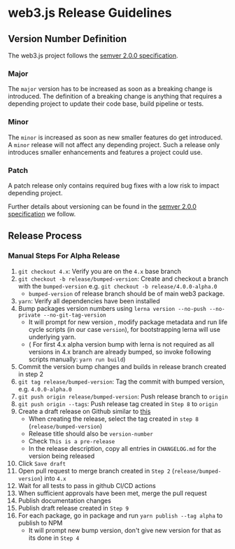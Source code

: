 # web3.js Release Guidelines

## Version Number Definition

The web3.js project follows the [semver 2.0.0 specification](https://semver.org/).

### Major

The `major` version has to be increased as soon as a breaking change is introduced. The definition of a breaking change is anything that requires a depending project to update their code base, build pipeline or tests.

### Minor

The `minor` is increased as soon as new smaller features do get introduced. A `minor` release will not affect any depending project. Such a release only introduces smaller enhancements and features a project could use.

### Patch

A patch release only contains required bug fixes with a low risk to impact depending project.

Further details about versioning can be found in the [semver 2.0.0 specification](https://semver.org/) we follow.

## Release Process

### Manual Steps For Alpha Release

1. `git checkout 4.x`: Verify you are on the `4.x` base branch
2. `git checkout -b release/bumped-version`: Create and checkout a branch with the `bumped-version` e.g. `git checkout -b release/4.0.0-alpha.0`
    - `bumped-version` of release branch should be of main web3 package.
3. `yarn`: Verify all dependencies have been installed
4. Bump packages version numbers using `lerna version --no-push --no-private --no-git-tag-version`
    - It will prompt for new version , modify package metadata and run life cycle scripts (in our case `version`), for bootstrapping lerna will use underlying yarn.
    - ( For first 4.x alpha version bump with lerna is not required as all versions in 4.x branch are already bumped, so invoke following scripts manually:
      `yarn run build`)
5. Commit the version bump changes and builds in release branch created in step 2
6. `git tag release/bumped-version`: Tag the commit with bumped version, e.g. `4.0.0-alpha.0`
7. `git push origin release/bumped-version`: Push release branch to `origin`
8. `git push origin --tags`: Push release tag created in `Step 8` to `origin`
9. Create a draft release on Github similar to [this](https://github.com/ChainSafe/web3.js/releases/tag/web3-providers-base%401.0.0-alpha.1)
    - When creating the release, select the tag created in `step 8` (`release/bumped-version`)
    - Release title should also be `version-number`
    - Check `This is a pre-release`
    - In the release description, copy all entries in `CHANGELOG.md` for the version being released
10. Click `Save draft`
11. Open pull request to merge branch created in `Step 2` (`release/bumped-version`) into `4.x`
12. Wait for all tests to pass in github CI/CD actions
13. When sufficient approvals have been met, merge the pull request
14. Publish documentation changes
15. Publish draft release created in `Step 9`
16. For each package, go in package and run `yarn publish --tag alpha` to publish to NPM
    - It will prompt new bump version, don't give new version for that as its done in `Step 4`
